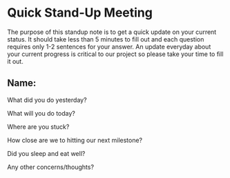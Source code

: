 <!-- Heading -->
# Quick Stand-Up Meeting
The purpose of this standup note is to get a quick update on your current status. It should take less than 5 minutes to fill out and each question requires only 1-2 sentences for your answer. An update everyday about your current progress is critical to our project so please take your time to fill it out.

## Name: 
What did you do yesterday?

What will you do today?

Where are you stuck?

How close are we to hitting our next milestone?
  
Did you sleep and eat well?

Any other concerns/thoughts?